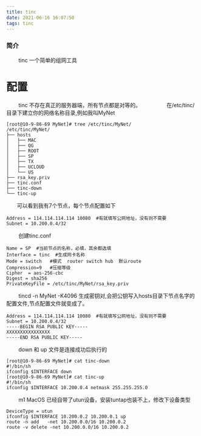 ```yaml
---
title: tinc
date: 2021-06-16 16:07:50
tags: tinc
---
```

### 简介

&emsp;&emsp; tinc 一个简单的组网工具

<!-- more -->

# 配置

&emsp;&emsp; tinc 不存在真正的服务器端，所有节点都是对等的。
&emsp;&emsp;
&emsp;&emsp; 在/etc/tinc/目录下建立你的网络名称目录,例如我叫MyNet

```
[root@10-9-86-69 MyNet]# tree /etc/tinc/MyNet/
/etc/tinc/MyNet/
├── hosts
│   ├── MAC
│   ├── QG
│   ├── ROOT
│   ├── SP
│   ├── TX
│   ├── UCLOUD
│   └── US
├── rsa_key.priv
├── tinc.conf
├── tinc-down
└── tinc-up
```

&emsp;&emsp;可以看到我有7个节点，每个节点配置如下

```
Address = 114.114.114.114 10080  #有就填写公网地址，没有则不需要
Subnet = 10.200.0.4/32
```

&emsp;&emsp; 创建tinc.conf
```
Name = SP  #当前节点的名称，必填，其余都选填
Interface = tinc  #生成网卡名称
Mode = switch   #模式  router switch hub  默认route
Compression=9   #压缩等级
Cipher  = aes-256-cbc
Digest = sha256
PrivateKeyFile = /etc/tinc/MyNet/rsa_key.priv
```

&emsp;&emsp; tincd -n MyNet -K4096 生成密钥对,会把公钥写入hosts目录下节点名字的配置文件,节点配置文件就变成了。
```
Address = 114.114.114.114 10080  #有就填写公网地址，没有则不需要
Subnet = 10.200.0.4/32
-----BEGIN RSA PUBLIC KEY-----
XXXXXXXXXXXXXXXX
-----END RSA PUBLIC KEY-----
```



&emsp;&emsp; down 和 up 文件是连接成功后执行的
```
[root@10-9-86-69 MyNet]# cat tinc-down 
#!/bin/sh
ifconfig $INTERFACE down
[root@10-9-86-69 MyNet]# cat tinc-up
#!/bin/sh
ifconfig $INTERFACE 10.200.0.4 netmask 255.255.255.0
```



&emsp;&emsp; m1 MacOS 已经自带了utun设备，安装tuntap也装不上，修改下设备类型
```
DeviceType = utun
ifconfig $INTERFACE 10.200.0.2 10.200.0.1 up
route -n add   -net 10.200.0.0/16 10.200.0.2
route -v delete -net 10.200.0.0/16 10.200.0.2
```

